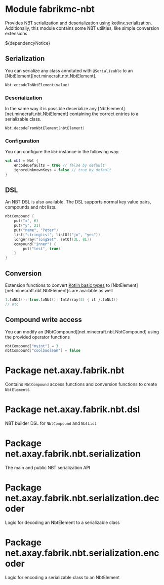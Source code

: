 # Module fabrikmc-nbt

Provides NBT serialization and deserialization using kotlinx.serialization. Additionally, this module contains some NBT
utilities, like simple conversion extensions.

${dependencyNotice}

## Serialization

You can serialize any class annotated with `@Serializable` to an [NbtElement][net.minecraft.nbt.NbtElement].

```kotlin
Nbt.encodeToNbtElement(value)
```

### Deserialization

In the same way it is possible deserialize any [NbtElement][net.minecraft.nbt.NbtElement] containing the correct entries
to a serializable class.

```kotlin
Nbt.decodeFromNbtElement(nbtElement)
```

### Configuration

You can configure the `Nbt` instance in the following way:

```kotlin
val nbt = Nbt {
    encodeDefaults = true // false by default
    ignoreUnknownKeys = false // true by default
}
```

## DSL

An NBT DSL is also available. The DSL supports normal key value pairs, compounds and nbt lists.

```kotlin
nbtCompound {
    put("x", 6)
    put("y", 21)
    put("name", "Peter")
    list("stringList", listOf("jo", "yes"))
    longArray("longSet", setOf(3L, 8L))
    compound("inner") {
        put("test", true)
    }
}
```

## Conversion

Extension functions to convert [Kotlin basic types](https://kotlinlang.org/docs/basic-types.html)
to [NbtElement][net.minecraft.nbt.NbtElement]s are available as well

```kotlin
1.toNbt(); true.toNbt(); IntArray(3) { it }.toNbt()
// etc
```

## Compound write access

You can modify an [NbtCompound][net.minecraft.nbt.NbtCompound] using the provided operator functions

```kotlin
nbtCompound["myint"] = 3
nbtCompound["coolboolean"] = false
```

# Package net.axay.fabrik.nbt

Contains `NbtCompound` access functions and conversion functions to create `NbtElement`s

# Package net.axay.fabrik.nbt.dsl

NBT builder DSL for `NbtCompound` and `NbtList`

# Package net.axay.fabrik.nbt.serialization

The main and public NBT serialization API

# Package net.axay.fabrik.nbt.serialization.decoder

Logic for decoding an NbtElement to a serializable class

# Package net.axay.fabrik.nbt.serialization.encoder

Logic for encoding a serializable class to an NbtElement
